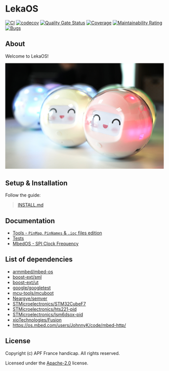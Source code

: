 # LekaOS

[![CI](https://github.com/leka/LekaOS/actions/workflows/ci-code_analysis-compare_base_head.yml/badge.svg)](https://github.com/leka/LekaOS/actions/workflows/ci-code_analysis-compare_base_head.yml)
[![codecov](https://codecov.io/gh/leka/LekaOS/branch/develop/graph/badge.svg?token=B5WPA2NKH7)](https://codecov.io/gh/leka/LekaOS)
[![Quality Gate Status](https://sonarcloud.io/api/project_badges/measure?project=leka_LekaOS&metric=alert_status&token=dadf2cb8d5c754c0bf7bb5749172ff58e796573f)](https://sonarcloud.io/dashboard?id=leka_LekaOS)
[![Coverage](https://sonarcloud.io/api/project_badges/measure?project=leka_LekaOS&metric=coverage&token=dadf2cb8d5c754c0bf7bb5749172ff58e796573f)](https://sonarcloud.io/dashboard?id=leka_LekaOS)
[![Maintainability Rating](https://sonarcloud.io/api/project_badges/measure?project=leka_LekaOS&metric=sqale_rating&token=dadf2cb8d5c754c0bf7bb5749172ff58e796573f)](https://sonarcloud.io/dashboard?id=leka_LekaOS)
[![Bugs](https://sonarcloud.io/api/project_badges/measure?project=leka_LekaOS&metric=bugs&token=dadf2cb8d5c754c0bf7bb5749172ff58e796573f)](https://sonarcloud.io/dashboard?id=leka_LekaOS)

## About

Welcome to LekaOS!

!["Leka Alpha Picture"](./docs/assets/leka-alpha.jpeg)

## Setup & Installation

Follow the guide:

> [INSTALL.md](./docs/INSTALL.md)

## Documentation

- [Tools - `PinMap`, `PinNames` & `.ioc` files edition](./docs/leka/Tools-Pins.md)
- [Tests](./docs/leka/Tests.md)
- [MbedOS - SPI Clock Frequency](./docs/mbed-os/SPI.md)

## List of dependencies
- [armmbed/mbed-os](https://github.com/armmbed/mbed-os/)
- [boost-ext/sml](https://github.com/boost-ext/sml)
- [boost-ext/ut](https://github.com/boost-ext/ut)
- [google/googletest](https://github.com/google/googletest)
- [mcu-tools/mcuboot](https://github.com/mcu-tools/mcuboot)
- [Neargye/semver](https://github.com/Neargye/semver)
- [STMicroelectronics/STM32CubeF7](https://github.com/STMicroelectronics/STM32CubeF7/blob/master/Utilities/JPEG/jpeg_utils.c)
- [STMicroelectronics/hts221-pid](https://github.com/STMicroelectronics/hts221-pid)
- [STMicroelectronics/lsm6dsox-pid](https://github.com/STMicroelectronics/lsm6dsox-pid)
- [xioTechnologies/Fusion](https://github.com/xioTechnologies/Fusion)
- https://os.mbed.com/users/JohnnyK/code/mbed-http/

## License

Copyright (c) APF France handicap. All rights reserved.

Licensed under the [Apache-2.0](./LICENSE) license.
